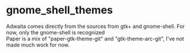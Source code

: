 # gnome_shell_themes  
Adwaita comes directly from the sources from gtk+ and gnome-shell. For now, only the gnome-shell is recognized  
Paper is a mix of "paper-gtk-theme-git" and "gtk-theme-arc-git", I've not made much work for now.

